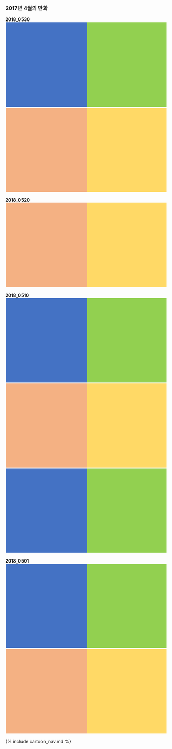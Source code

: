 ### 2017년 4월의 만화

**2018_0530**
![20180629_1](https://raw.githubusercontent.com/manofpeace1/manofdiary/master/cartoon/2018_06/20180629_1.png)
![20180629_2](https://raw.githubusercontent.com/manofpeace1/manofdiary/master/cartoon/2018_06/20180629_2.png)

**2018_0520**
![20180627_1](https://raw.githubusercontent.com/manofpeace1/manofdiary/master/cartoon/2018_06/20180627_1.png)

**2018_0510**
![20180620_1](https://raw.githubusercontent.com/manofpeace1/manofdiary/master/cartoon/2018_06/20180620_1.png)
![20180620_2](https://raw.githubusercontent.com/manofpeace1/manofdiary/master/cartoon/2018_06/20180620_2.png)
![20180620_3](https://raw.githubusercontent.com/manofpeace1/manofdiary/master/cartoon/2018_06/20180620_3.png)

**2018_0501**
![20180617_1](https://raw.githubusercontent.com/manofpeace1/manofdiary/master/cartoon/2018_06/20180617_1.png)
![20180617_2](https://raw.githubusercontent.com/manofpeace1/manofdiary/master/cartoon/2018_06/20180617_2.png)

{% include cartoon_nav.md %}
